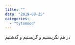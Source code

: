 ```yaml
---
title: ""
date: "2019-08-25"
categories: 
  - "tytomood"
---
```


در هم نگریستیم و گریستیم و گذشتیم

